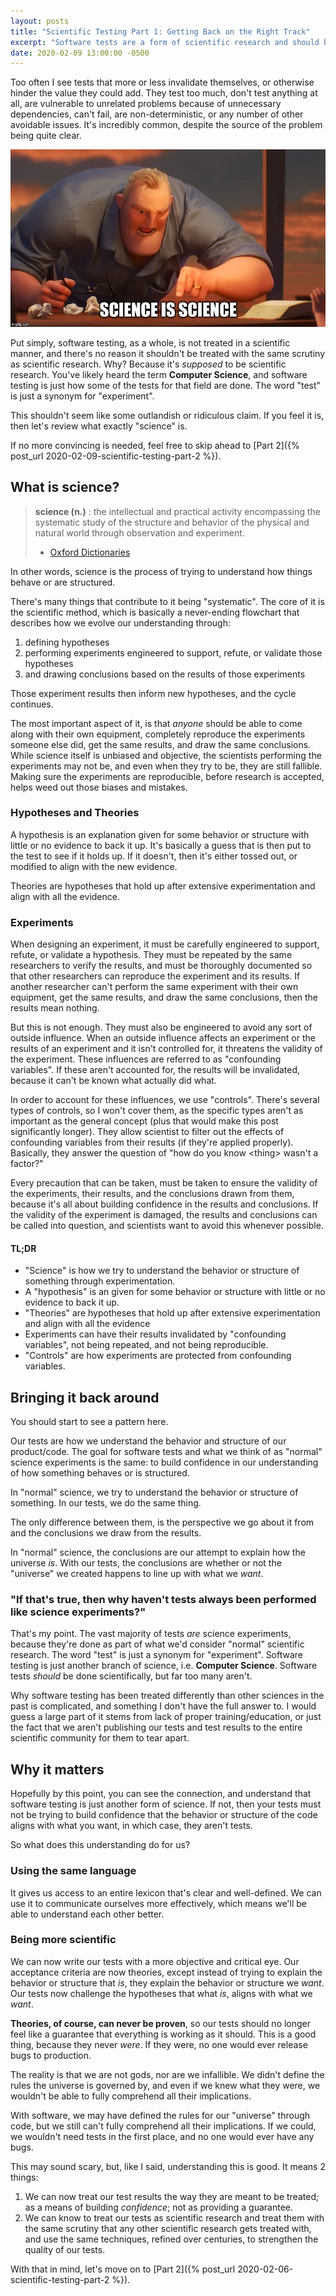 ```yaml
---
layout: posts
title: "Scientific Testing Part 1: Getting Back on the Right Track"
excerpt: "Software tests are a form of scientific research and should be treated with the same scrutiny. To show this, let's go over what 'science' is."
date: 2020-02-09 13:00:00 -0500
---
```


Too often I see tests that more or less invalidate themselves, or otherwise hinder the value they could add. They test too much, don't test anything at all, are vulnerable to unrelated problems because of unnecessary dependencies, can't fail, are non-deterministic, or any number of other avoidable issues. It's incredibly common, despite the source of the problem being quite clear.

![Mr. Incredible meme saying 'Science is Science' instead of 'Math is Math'](/images/science_is_science.jpg)

Put simply, software testing, as a whole, is not treated in a scientific manner, and there's no reason it shouldn't be treated with the same scrutiny as scientific research. Why? Because it's _supposed_ to be scientific research. You've likely heard the term **Computer Science**, and software testing is just how some of the tests for that field are done. The word "test" is just a synonym for "experiment".

This shouldn't seem like some outlandish or ridiculous claim. If you feel it is, then let's review what exactly "science" is.

If no more convincing is needed, feel free to skip ahead to [Part 2]({% post_url 2020-02-09-scientific-testing-part-2 %}).

## What is science?

> **science (n.)**
> : the intellectual and practical activity encompassing the systematic study of the structure and behavior of the physical and natural world through observation and experiment.
> - [Oxford Dictionaries](https://www.lexico.com/en/definition/science)

In other words, science is the process of trying to understand how things behave or are structured.

There's many things that contribute to it being "systematic". The core of it is the scientific method, which is basically a never-ending flowchart that describes how we evolve our understanding through:
1. defining hypotheses
2. performing experiments engineered to support, refute, or validate those hypotheses
3. and drawing conclusions based on the results of those experiments

Those experiment results then inform new hypotheses, and the cycle continues.

The most important aspect of it, is that _anyone_ should be able to come along with their own equipment, completely reproduce the experiments someone else did, get the same results, and draw the same conclusions. While science itself is unbiased and objective, the scientists performing the experiments may not be, and even when they try to be, they are still fallible. Making sure the experiments are reproducible, before research is accepted, helps weed out those biases and mistakes.

### Hypotheses and Theories

A hypothesis is an explanation given for some behavior or structure with little or no evidence to back it up. It's basically a guess that is then put to the test to see if it holds up. If it doesn't, then it's either tossed out, or modified to align with the new evidence.

Theories are hypotheses that hold up after extensive experimentation and align with all the evidence.

### Experiments

When designing an experiment, it must be carefully engineered to support, refute, or validate a hypothesis. They must be repeated by the same researchers to verify the results, and must be thoroughly documented so that other researchers can reproduce the experiment and its results. If another researcher can't perform the same experiment with their own equipment, get the same results, and draw the same conclusions, then the results mean nothing.

But this is not enough. They must also be engineered to avoid any sort of outside influence. When an outside influence affects an experiment or the results of an experiment and it isn't controlled for, it threatens the validity of the experiment. These influences are referred to as "confounding variables". If these aren't accounted for, the results will be invalidated, because it can't be known what actually did what.

In order to account for these influences, we use "controls". There's several types of controls, so I won't cover them, as the specific types aren't as important as the general concept (plus that would make this post significantly longer). They allow scientist to filter out the effects of confounding variables from their results (if they're applied properly). Basically, they answer the question of "how do you know &lt;thing&gt; wasn't a factor?"

Every precaution that can be taken, must be taken to ensure the validity of the experiments, their results, and the conclusions drawn from them, because it's all about building confidence in the results and conclusions. If the validity of the experiment is damaged, the results and conclusions can be called into question, and scientists want to avoid this whenever possible.

#### TL;DR

- "Science" is how we try to understand the behavior or structure of something through experimentation.
- A "hypothesis" is an given for some behavior or structure with little or no evidence to back it up.
- "Theories" are hypotheses that hold up after extensive experimentation and align with all the evidence
- Experiments can have their results invalidated by "confounding variables", not being repeated, and not being reproducible.
- "Controls" are how experiments are protected from confounding variables.

## Bringing it back around

You should start to see a pattern here.

Our tests are how we understand the behavior and structure of our product/code. The goal for software tests and what we think of as "normal" science experiments is the same: to build confidence in our understanding of how something behaves or is structured.

In "normal" science, we try to understand the behavior or structure of something. In our tests, we do the same thing.

The only difference between them, is the perspective we go about it from and the conclusions we draw from the results.

In "normal" science, the conclusions are our attempt to explain how the universe _is_. With our tests, the conclusions are whether or not the "universe" we created happens to line up with what we _want_.

### "If that's true, then why haven't tests always been performed like science experiments?"

That's my point. The vast majority of tests _are_ science experiments, because they're done as part of what we'd consider "normal" scientific research. The word "test" is just a synonym for "experiment". Software testing is just another branch of science, i.e. **Computer Science**. Software tests _should_ be done scientifically, but far too many aren't.

Why software testing has been treated differently than other sciences in the past is complicated, and something I don't have the full answer to. I would guess a large part of it stems from lack of proper training/education, or just the fact that we aren't publishing our tests and test results to the entire scientific community for them to tear apart.

## Why it matters

Hopefully by this point, you can see the connection, and understand that software testing is just another form of science. If not, then your tests must not be trying to build confidence that the behavior or structure of the code aligns with what you want, in which case, they aren't tests.

So what does this understanding do for us?

### Using the same language

It gives us access to an entire lexicon that's clear and well-defined. We can use it to communicate ourselves more effectively, which means we'll be able to understand each other better.

### Being more scientific

We can now write our tests with a more objective and critical eye. Our acceptance criteria are now theories, except instead of trying to explain the behavior or structure that _is_, they explain the behavior or structure we _want_. Our tests now challenge the hypotheses that what _is_, aligns with what we _want_.

**Theories, of course, can never be proven**, so our tests should no longer feel like a guarantee that everything is working as it should. This is a good thing, because they never _were_. If they were, no one would ever release bugs to production.

The reality is that we are not gods, nor are we infallible. We didn't define the rules the universe is governed by, and even if we knew what they were, we wouldn't be able to fully comprehend all their implications.

With software, we may have defined the rules for our "universe" through code, but we still can't fully comprehend all their implications. If we could, we wouldn't need tests in the first place, and no one would ever have any bugs.

This may sound scary, but, like I said, understanding this is good. It means 2 things:
1. We can now treat our test results the way they are meant to be treated; as a means of building _confidence_; not as providing a guarantee.
2. We can know to treat our tests as scientific research and treat them with the same scrutiny that any other scientific research gets treated with, and use the same techniques, refined over centuries, to strengthen the quality of our tests.

With that in mind, let's move on to [Part 2]({% post_url 2020-02-06-scientific-testing-part-2 %}).
